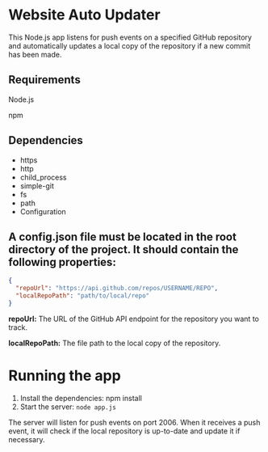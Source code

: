 # Website Auto Updater
This Node.js app listens for push events on a specified GitHub repository and automatically updates a local copy of the repository if a new commit has been made.

## Requirements
Node.js

npm
## Dependencies
* https
* http
* child_process
* simple-git
* fs
* path
* Configuration
## A config.json file must be located in the root directory of the project. It should contain the following properties:

```json
{
  "repoUrl": "https://api.github.com/repos/USERNAME/REPO",
  "localRepoPath": "path/to/local/repo"
}
```
**repoUrl:** The URL of the GitHub API endpoint for the repository you want to track.

**localRepoPath:** The file path to the local copy of the repository.
# Running the app
1. Install the dependencies: npm install
2. Start the server: `node app.js`

The server will listen for push events on port 2006. When it receives a push event, it will check if the local repository is up-to-date and update it if necessary.
